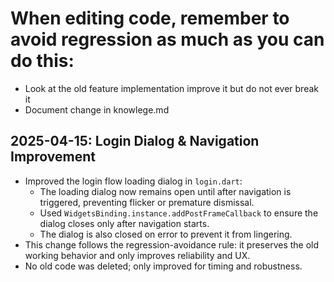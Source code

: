 # When editing code, remember to avoid regression as much as you can do this:
- Look at the old feature implementation improve it but do not ever break it
- Document change in knowlege.md

## 2025-04-15: Login Dialog & Navigation Improvement
- Improved the login flow loading dialog in `login.dart`:
  - The loading dialog now remains open until after navigation is triggered, preventing flicker or premature dismissal.
  - Used `WidgetsBinding.instance.addPostFrameCallback` to ensure the dialog closes only after navigation starts.
  - The dialog is also closed on error to prevent it from lingering.
- This change follows the regression-avoidance rule: it preserves the old working behavior and only improves reliability and UX.
- No old code was deleted; only improved for timing and robustness.